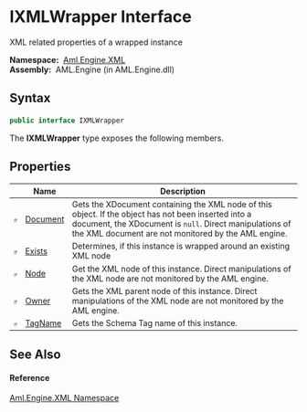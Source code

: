 IXMLWrapper Interface
=====================
XML related properties of a wrapped instance

  **Namespace:**  [Aml.Engine.XML][1]  
  **Assembly:**  AML.Engine (in AML.Engine.dll)

Syntax
------

```csharp
public interface IXMLWrapper
```

The **IXMLWrapper** type exposes the following members.


Properties
----------

                   | Name          | Description                                                                                                                                                                                                            
------------------ | ------------- | ---------------------------------------------------------------------------------------------------------------------------------------------------------------------------------------------------------------------- 
![Public property] | [Document][2] | Gets the XDocument containing the XML node of this object. If the object has not been inserted into a document, the XDocument is `null`. Direct manipulations of the XML document are not monitored by the AML engine. 
![Public property] | [Exists][3]   | Determines, if this instance is wrapped around an existing XML node                                                                                                                                                    
![Public property] | [Node][4]     | Get the XML node of this instance. Direct manipulations of the XML node are not monitored by the AML engine.                                                                                                           
![Public property] | [Owner][5]    | Gets the XML parent node of this instance. Direct manipulations of the XML node are not monitored by the AML engine.                                                                                                   
![Public property] | [TagName][6]  | Gets the Schema Tag name of this instance.                                                                                                                                                                             


See Also
--------

#### Reference
[Aml.Engine.XML Namespace][1]  

[1]: ../README.md
[2]: Document.md
[3]: Exists.md
[4]: Node.md
[5]: Owner.md
[6]: TagName.md
[7]: https://www.automationml.org
[8]: ../../icons/logoShade.png
[Public property]: ../../icons/pubproperty.gif "Public property"